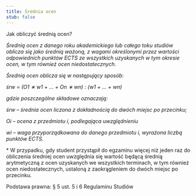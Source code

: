 ```yaml
---
title: Średnia ocen
stub: false
---
```

Jak obliczyć średnią ocen?

*Średnią ocen z danego roku akademickiego lub całego toku studiów oblicza się jako średnią ważoną, z wagami określonymi przez wartości odpowiednich punktów ECTS ze wszystkich uzyskanych w tym okresie ocen, w tym również ocen niedostatecznych.*

*Średnią ocen oblicza się w następujący sposób:*

*śrw = (O1 ∗ w1 + … + On ∗ wn) : (w1 + … + wn)*

*gdzie poszczególne składowe oznaczają:*

*śrw – średnia ocen liczona z dokładnością do dwóch miejsc po przecinku;*

*Oi – ocena z przedmiotu i, podlegająca uwzględnieniu*

*wi – waga przyporządkowana do danego przedmiotu i, wyrażona liczbą punktów ECTS.*

\* W przypadku, gdy student przystąpił do egzaminu więcej niż jeden raz do obliczenia średniej ocen uwzględnia się wartość będącą średnią arytmetyczną z ocen uzyskanych we wszystkich terminach, w tym również ocen niedostatecznych, ustaloną z zaokrągleniem do dwóch miejsc po przecinku. 

Podstawa prawna: § 5 ust. 5 i 6 Regulaminu Studiów